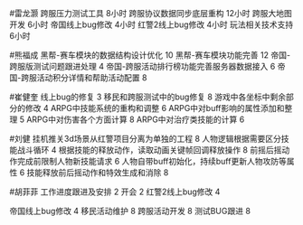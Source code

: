 #雷龙灏
跨服压力测试工具 8小时
跨服协议数据同步底层重构 12小时
跨服大地图开发   6小时
帝国线上bug修改  4小时
红警2线上bug修改 4小时
玩法相关技术支持 6小时

#熊福成 
黑帮-赛车模块的数据结构设计优化                                           10
黑帮-赛车模块功能完善                                                             12
帝国-跨服版测试问题跟进处理                                                   4
帝国-跨服活动排行榜功能完善服务器数据接入                         6
帝国-跨服活动积分详情和帮助活动配置                                    8

#崔健奎 
线上bug的修复 3
移民和跨服测试中的bug修复 8
游戏中各坐标中剩余部分的修改 4
ARPG中技能系统的重构和调整 6
ARPG中对buff影响的属性添加和整理 5
ARPG中对伤害各个方面计算 8
ARPG中对治疗类技能的计算 6

#刘健 
挂机推关3d场景从红警项目分离为单独的工程  8
人物逻辑根据需要区分技能战斗循环 4
根据技能的释放动作，读取动画关键帧回调释放操作 8
前摇后摇动作完成前限制人物新技能请求  6
人物自带buff初始化，持续buff更新人物攻防等属性 6
技能释放前后摇动作和特效生成和消除 8

#胡菲菲 
工作进度跟进及安排   2
开会 2
红警2线上bug修改      4

帝国线上bug修改        4
移民活动维护              8
跨服活动开发              8
测试BUG跟进              8